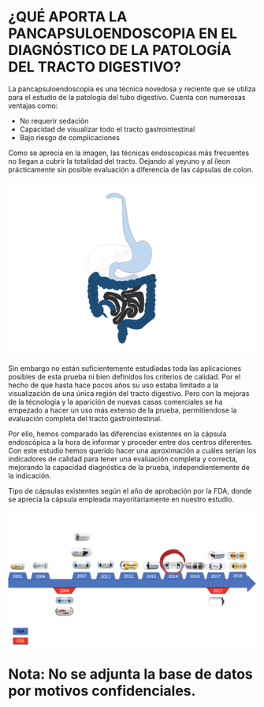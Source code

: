 # ¿QUÉ APORTA LA PANCAPSULOENDOSCOPIA EN EL DIAGNÓSTICO DE LA PATOLOGÍA DEL TRACTO DIGESTIVO?
La pancapsuloendoscopia es una técnica novedosa y reciente que se utiliza para el estudio de la patología del tubo digestivo. Cuenta con numerosas ventajas como:
- No requerir sedación
- Capacidad de visualizar todo el tracto gastrointestinal 
- Bajo riesgo de complicaciones

Como se aprecia en la imagen, las técnicas endoscopicas más frecuentes no llegan a cubrir la totalidad del tracto. Dejando al yeyuno y al íleon prácticamente sin posible evaluación a diferencia de las cápsulas de colon.

<img src="comparativa.png" />

Sin embargo no están suficientemente estudiadas toda las aplicaciones posibles de esta prueba ni bien definidos los criterios de calidad. Por el hecho de que hasta hace pocos años su uso estaba limitado a la visualización de una única región del tracto digestivo. Pero con la mejoras de la técnologia y la aparición de nuevas casas comerciales se ha empezado a hacer un uso más extenso de la prueba, permitiendose la evaluación completa del tracto gastrointestinal.

Por ello, hemos comparado las diferencias existentes en la cápsula endoscópica a la hora de informar y proceder entre dos centros diferentes. Con este estudio hemos querido hacer una aproximación a cuáles serían los indicadores de calidad para tener una evaluación completa y correcta, mejorando la capacidad diagnóstica de la prueba, independientemente de la indicación. 

Tipo de cápsulas existentes según el año de aprobación por la FDA, donde se aprecia la cápsula empleada mayoritariamente en nuestro estudio.

<img src="tipos.png" />

# Nota: No se adjunta la base de datos por motivos confidenciales. #

